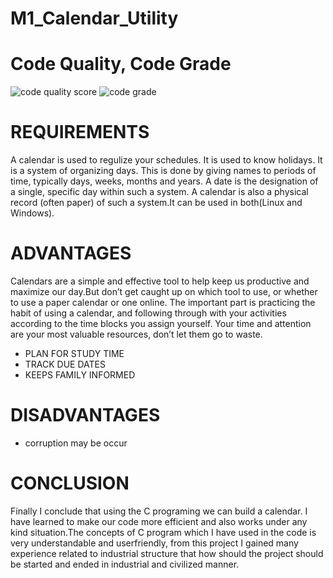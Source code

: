 # M1_Calendar_Utility

 # Code Quality, Code Grade
 
 ![code quality score](https://api.codiga.io/project/31261/score/svg)                ![code grade](https://api.codiga.io/project/31261/status/svg)

# REQUIREMENTS

A calendar is used to regulize your schedules. It is used to know holidays. It is a system of organizing days. This is done by giving names to periods of time, typically days, weeks, months and years. A date is the designation of a single, specific day within such a system. A calendar is also a physical record (often paper) of such a system.It can be used in both(Linux and Windows).


# ADVANTAGES

Calendars are a simple and effective tool to help keep us productive and maximize our day.But don’t get caught up on which tool to use, or whether to use a paper calendar or one online. The important part is practicing the habit of using a calendar, and following through with your activities according to the time blocks you assign yourself. Your time and attention are your most valuable resources, don’t let them go to waste.

* PLAN FOR STUDY TIME
* TRACK DUE DATES
* KEEPS FAMILY INFORMED


# DISADVANTAGES

* corruption may be occur

# CONCLUSION

Finally I conclude that using the C programing we can build a calendar. I have learned to make our code more efficient and also works under any kind situation.The concepts of C program which I have used in the code is very understandable and userfriendly, from this project I gained many experience related to industrial structure that how should the project should be started and ended in industrial and civilized manner.


